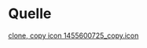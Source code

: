 # Quelle

[clone, copy icon 1455600725_copy.icon](https://www.iconfinder.com/icons/43761/clone_copy_icon#size=16)